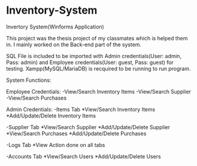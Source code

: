 # Inventory-System

Invertory System(Winforms Application)

This project was the thesis project of my classmates which is helped them in. I mainly worked on the Back-end part of the system. 

SQL File is included to be imported with Admin credentials(User: admin, Pass: admin) and Employee credentials(User: guest, Pass: guest) for testing.
Xampp(MySQL/MariaDB) is recquired to be running to run program.


System Functions:

Employee Credentials: 
-View/Search Inventory Items
-View/Search Supplier
-View/Search Purchases


Admin Credentials:
-Items Tab
*View/Search Inventory Items
*Add/Update/Delete Inventory Items

-Supplier Tab
*View/Search Supplier
*Add/Update/Delete Supplier
*View/Search Purchases
*Add/Update/Delete Purchases

-Logs Tab
*View Action done on all tabs

-Accounts Tab
*View/Search Users
*Add/Update/Delete Users

